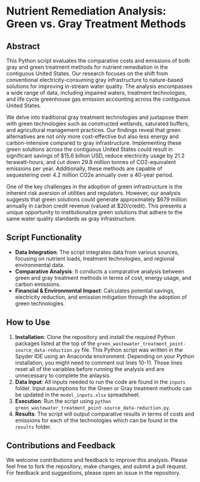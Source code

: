 # Nutrient Remediation Analysis: Green vs. Gray Treatment Methods

## Abstract
This Python script evaluates the comparative costs and emissions of both gray and green treatment methods for nutrient remediation in the contiguous United States. Our research focuses on the shift from conventional electricity-consuming gray infrastructure to nature-based solutions for improving in-stream water quality. The analysis encompasses a wide range of data, including impaired waters, treatment technologies, and life cycle greenhouse gas emission accounting across the contiguous United States.

We delve into traditional gray treatment technologies and juxtapose them with green technologies such as constructed wetlands, saturated buffers, and agricultural management practices. Our findings reveal that green alternatives are not only more cost-effective but also less energy and carbon-intensive compared to gray infrastructure. Implementing these green solutions across the contiguous United States could result in significant savings of $15.6 billion USD, reduce electricity usage by 21.2 terawatt-hours, and cut down 29.8 million tonnes of CO2-equivalent emissions per year. Additionally, these methods are capable of sequestering over 4.2 million CO2e annually over a 40-year period.

One of the key challenges in the adoption of green infrastructure is the inherent risk aversion of utilities and regulators. However, our analysis suggests that green solutions could generate approximately $679 million annually in carbon credit revenue (valued at $20/credit). This presents a unique opportunity to institutionalize green solutions that adhere to the same water quality standards as gray infrastructure.

## Script Functionality
- **Data Integration**: The script integrates data from various sources, focusing on nutrient loads, treatment technologies, and regional environmental data.
- **Comparative Analysis**: It conducts a comparative analysis between green and gray treatment methods in terms of cost, energy usage, and carbon emissions.
- **Financial & Environmental Impact**: Calculates potential savings, electricity reduction, and emission mitigation through the adoption of green technologies.

## How to Use
1. **Installation**: Clone the repository and install the required Python packages listed at the top of the `green_wastewater_treatment_point-source_data-reduction.py` file. This Python script was written in the Spyder IDE using an Anaconda environment. Depending on your Python installation, you might need to comment out lines 10-11. Those lines reset all of the variables before running the analysis and are unnecessary to complete the anlaysis.
2. **Data Input**: All inputs needed to run the code are found in the `inputs` folder. Input assumptions for the Green or Gray treatment methods can be updated in the `model_inputs.xlsx` spreadsheet.
3. **Execution**: Run the script using `python green_wastewater_treatment_point-source_data-reduction.py`.
4. **Results**: The script will output comparative results in terms of costs and emissions for each of the technologies which can be found in the `results` folder.

## Contributions and Feedback
We welcome contributions and feedback to improve this analysis. Please feel free to fork the repository, make changes, and submit a pull request. For feedback and suggestions, please open an issue in the repository.
